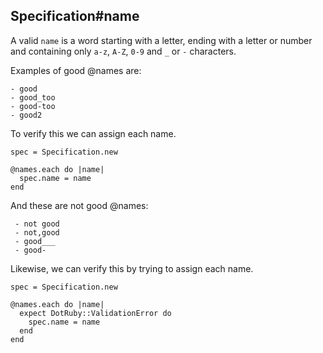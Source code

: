 ## Specification#name

A valid `name` is a word starting with a letter, ending with a letter or number
and containing only `a-z`, `A-Z`, `0-9` and `_` or `-` characters.

Examples of good @names are:

    - good
    - good_too
    - good-too
    - good2

To verify this we can assign each name.

    spec = Specification.new

    @names.each do |name|
      spec.name = name
    end

And these are not good @names:

     - not good
     - not,good
     - good___
     - good-

Likewise, we can verify this by trying to assign each name.

    spec = Specification.new

    @names.each do |name|
      expect DotRuby::ValidationError do
        spec.name = name
      end
    end

